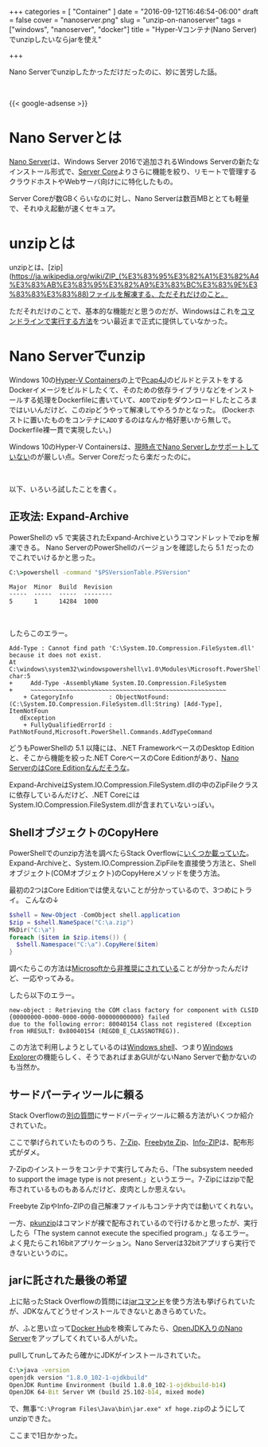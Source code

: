 +++
categories = [ "Container" ]
date = "2016-09-12T16:46:54-06:00"
draft = false
cover = "nanoserver.png"
slug = "unzip-on-nanoserver"
tags = ["windows", "nanoserver", "docker"]
title = "Hyper-Vコンテナ(Nano Server)でunzipしたいならjarを使え"

+++

Nano Serverでunzipしたかっただけだったのに、妙に苦労した話。

<br>

{{< google-adsense >}}

# Nano Serverとは
[Nano Server](https://technet.microsoft.com/en-us/windows-server-docs/compute/nano-server/getting-started-with-nano-server)は、Windows Server 2016で追加されるWindows Serverの新たなインストール形式で、[Server Core](https://en.wikipedia.org/wiki/Server_Core)よりさらに機能を絞り、リモートで管理するクラウドホストやWebサーバ向けにに特化したもの。

Server Coreが数GBくらいなのに対し、Nano Serverは数百MBととても軽量で、それゆえ起動が速くセキュア。

# unzipとは
unzipとは、[zip](https://ja.wikipedia.org/wiki/ZIP_(%E3%83%95%E3%82%A1%E3%82%A4%E3%83%AB%E3%83%95%E3%82%A9%E3%83%BC%E3%83%9E%E3%83%83%E3%83%88)ファイルを解凍する、ただそれだけのこと。

ただそれだけのことで、基本的な機能だと思うのだが、Windowsはこれを[コマンドラインで実行する方法](https://technet.microsoft.com/en-us/library/dn841359.aspx)をつい最近まで正式に提供していなかった。

# Nano Serverでunzip
Windows 10の[Hyper-V Containers](https://www.kaitoy.xyz/2016/01/22/pcap4j-meets-windows-containers/#windows-containers%E3%81%A8%E3%81%AF)の上で[Pcap4J](https://github.com/kaitoy/pcap4j)のビルドとテストをするDockerイメージをビルドしたくて、そのための依存ライブラリなどをインストールする処理をDockerfileに書いていて、`ADD`でzipをダウンロードしたところまではいいんだけど、このzipどうやって解凍してやろうかとなった。
(Dockerホストに置いたものをコンテナに`ADD`するのはなんか格好悪いから無しで。Dockerfile裸一貫で実現したい。)

Windows 10のHyper-V Containersは、[現時点でNano Serverしかサポートしていない](https://social.msdn.microsoft.com/Forums/en-US/9eea93ac-18de-4953-bc7c-efd76a155526/are-microsoftwindowsservercore-containers-working-on-windows-10?forum=windowscontainers)のが厳しい点。Server Coreだったら楽だったのに。

<br>

以下、いろいろ試したことを書く。

## 正攻法: Expand-Archive
PowerShellの v5 で実装されたExpand-Archiveというコマンドレットでzipを解凍できる。
Nano ServerのPowerShellのバージョンを確認したら 5.1 だったのでこれでいけるかと思った。

```cmd
C:\>powershell -command "$PSVersionTable.PSVersion"

Major  Minor  Build  Revision
-----  -----  -----  --------
5      1      14284  1000
```

<br>

したらこのエラー。

```plain
Add-Type : Cannot find path 'C:\System.IO.Compression.FileSystem.dll' because it does not exist.
At
C:\windows\system32\windowspowershell\v1.0\Modules\Microsoft.PowerShell.Archive\Microsoft.PowerShell.Archive.psm1:914
char:5
+     Add-Type -AssemblyName System.IO.Compression.FileSystem
+     ~~~~~~~~~~~~~~~~~~~~~~~~~~~~~~~~~~~~~~~~~~~~~~~~~~~~~~~
    + CategoryInfo          : ObjectNotFound: (C:\System.IO.Compression.FileSystem.dll:String) [Add-Type], ItemNotFoun
   dException
    + FullyQualifiedErrorId : PathNotFound,Microsoft.PowerShell.Commands.AddTypeCommand
```

どうもPowerShellの 5.1 以降には、.NET FrameworkベースのDesktop Editionと、そこから機能を絞った.NET CoreベースのCore Editionがあり、[Nano ServerのはCore Editionなんだそうな](https://technet.microsoft.com/en-us/windows-server-docs/compute/nano-server/powershell-on-nano-server)。

Expand-ArchiveはSystem.IO.Compression.FileSystem.dllの中のZipFileクラスに依存しているんだけど、.NET CoreにはSystem.IO.Compression.FileSystem.dllが含まれていないっぽい。

## ShellオブジェクトのCopyHere
PowerShellでのunzip方法を調べたらStack Overflowに[いくつか載っていた](http://stackoverflow.com/questions/27768303/how-to-unzip-a-file-in-powershell)。
Expand-Archiveと、System.IO.Compression.ZipFileを直接使う方法と、Shellオブジェクト(COMオブジェクト)のCopyHereメソッドを使う方法。

最初の2つはCore Editionでは使えないことが分かっているので、3つめにトライ。
こんなの↓

```powershell
$shell = New-Object -ComObject shell.application
$zip = $shell.NameSpace("C:\a.zip")
MkDir("C:\a")
foreach ($item in $zip.items()) {
  $shell.Namespace("C:\a").CopyHere($item)
}
```

調べたらこの方法は[Microsoftから非推奨にされている](https://support.microsoft.com/ja-jp/kb/2679832)ことが分かったんだけど、一応やってみる。

したら以下のエラー。

```plain
new-object : Retrieving the COM class factory for component with CLSID {00000000-0000-0000-0000-000000000000} failed
due to the following error: 80040154 Class not registered (Exception from HRESULT: 0x80040154 (REGDB_E_CLASSNOTREG)).
```

この方法で利用しようとしているのは[Windows shell](https://en.wikipedia.org/wiki/Windows_shell)、つまり[Windows Explorer](https://ja.wikipedia.org/wiki/Windows_Explorer)の機能らしく、そうであればまあGUIがないNano Serverで動かないのも当然か。

## サードパーティツールに頼る
Stack Overflowの[別の質問](http://stackoverflow.com/questions/1021557/how-to-unzip-a-file-using-the-command-line)にサードパーティツールに頼る方法がいくつか紹介されていた。

ここで挙げられていたもののうち、[7-Zip](http://www.7-zip.org/download.html)、[Freebyte Zip](http://www.freebyte.com/fbzip/)、[Info-ZIP](http://infozip.sourceforge.net/)は、配布形式がダメ。

7-Zipのインストーラをコンテナで実行してみたら、「The subsystem needed to support the image type is not present.」というエラー。7-Zipにはzipで配布されているものもあるんだけど、皮肉としか思えない。

Freebyte ZipやInfo-ZIPの自己解凍ファイルもコンテナ内では動いてくれない。

一方、[pkunzip](http://membrane.com/synapse/library/pkunzip.html)はコマンドが裸で配布されているので行けるかと思ったが、実行したら「The system cannot execute the specified program.」なるエラー。
よく見たらこれ16bitアプリケーション。Nano Serverは32bitアプリすら実行できないというのに。

## jarに託された最後の希望
上に貼ったStack Overflowの質問には[jarコマンド](https://docs.oracle.com/javase/8/docs/technotes/tools/unix/jar.html)を使う方法も挙げられていたが、JDKなんてどうせインストールできないとあきらめていた。

が、ふと思い立って[Docker Hub](https://hub.docker.com/)を検索してみたら、[OpenJDK入りのNano Server](https://hub.docker.com/r/michaeltlombardi/nanoserveropenjdk/)をアップしてくれている人がいた。

pullしてrunしてみたら確かにJDKがインストールされていた。

```cmd
C:\>java -version
openjdk version "1.8.0_102-1-ojdkbuild"
OpenJDK Runtime Environment (build 1.8.0_102-1-ojdkbuild-b14)
OpenJDK 64-Bit Server VM (build 25.102-b14, mixed mode)
```

で、無事`"C:\Program Files\Java\bin\jar.exe" xf hoge.zip`のようにしてunzipできた。

ここまで1日かかった。
